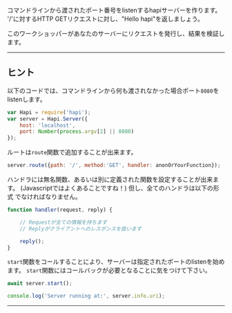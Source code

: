 コマンドラインから渡されたポート番号をlistenするhapiサーバーを作ります。
'/'に対するHTTP GETリクエストに対し、"Hello hapi"を返しましょう。

このワークショッパーがあなたのサーバーにリクエストを発行し、結果を検証します。

-----------------------------------------------------------------
## ヒント

以下のコードでは、コマンドラインから何も渡されなかった場合ポート`8080`をlistenします。

```js
var Hapi = require('hapi');
var server = Hapi.Server({
    host: 'localhost',
    port: Number(process.argv[2] || 8080)
});
```

ルートは`route`関数で追加することが出来ます。

```js
server.route({path: '/', method:'GET', handler: anonOrYourFunction});
```

ハンドラには無名関数、あるいは別に定義された関数を設定することが出来ます。
(Javascriptではよくあることですね！) 但し、全てのハンドラは以下の形式
でなければなりません。

```js
function handler(request, reply) {

    // Requestが全ての情報を持ちます
    // Replyがクライアントへのレスポンスを扱います

    reply();
}
```

`start`関数をコールすることにより、サーバーは指定されたポートのlistenを始めます。
`start`関数にはコールバックが必要となることに気をつけて下さい。

```js
await server.start();

console.log('Server running at:', server.info.uri);
```
-----------------------------------------------------------------
